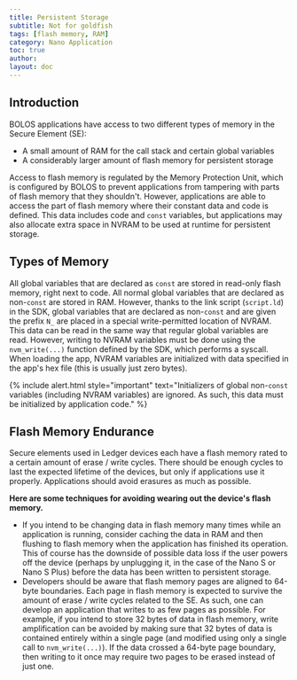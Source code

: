 ```yaml
---
title: Persistent Storage
subtitle: Not for goldfish
tags: [flash memory, RAM]
category: Nano Application
toc: true
author:
layout: doc
---
```




## Introduction

BOLOS applications have access to two different types of memory in the Secure Element (SE):
- A small amount of RAM for the call stack and certain global variables
- A considerably larger amount of flash memory for persistent storage

Access to flash memory is regulated by the Memory Protection Unit, which is configured by BOLOS to prevent applications from tampering with parts of flash memory that they shouldn't. However, applications are able to access the part of flash memory where their constant data and code is defined. This data includes code and `const` variables, but applications may also allocate extra space in NVRAM to be used at runtime for persistent storage.

## Types of Memory

All global variables that are declared as `const` are stored in read-only flash memory, right next to code. All normal global variables that are declared as non-`const` are stored in RAM. However, thanks to the link script (`script.ld`) in the SDK, global variables that are declared as non-`const` and are given the prefix `N_` are placed in a special write-permitted location of NVRAM. This data can be read in the same way that regular global variables are read. However, writing to NVRAM variables must be done using the `nvm_write(...)` function defined by the SDK, which performs a syscall. When loading the app, NVRAM variables are initialized with data specified in the app's hex file (this is usually just zero bytes).

<!--  -->
{% include alert.html style="important" text="Initializers of global non-<code>const</code> variables (including NVRAM variables) are ignored. As such, this data must be initialized by application code." %}
<!--  -->

## Flash Memory Endurance

Secure elements used in Ledger devices each have a flash memory rated to a certain amount of erase / write cycles. There should be enough cycles to last the expected lifetime of the devices, but only if applications use it properly. Applications should avoid erasures as much as possible.


**Here are some techniques for avoiding wearing out the device's flash memory.**

- If you intend to be changing data in flash memory many times while an application is running, consider caching the data in RAM and then flushing to flash memory when the application has finished its operation. This of course has the downside of possible data loss if the user powers off the device (perhaps by unplugging it, in the case of the Nano S or Nano S Plus) before the data has been written to persistent storage.
- Developers should be aware that flash memory pages are aligned to 64-byte boundaries. Each page in flash memory is expected to survive the amount of erase / write cycles related to the SE. As such, one can develop an application that writes to as few pages as possible. For example, if you intend to store 32 bytes of data in flash memory, write amplification can be avoided by making sure that 32 bytes of data is contained entirely within a single page (and modified using only a single call to `nvm_write(...)`). If the data crossed a 64-byte page boundary, then writing to it once may require two pages to be erased instead of just one.

